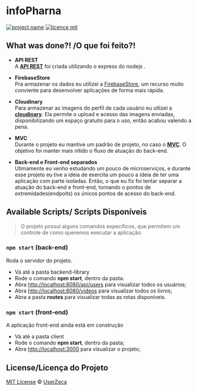 # infoPharna

[![project name](https://img.shields.io/badge/UserZeca-ZecaFlix-red)](https://github.com/UserZeca)
[![licence mit](https://img.shields.io/badge/licence-MIT-blue.svg)](https://github.com/UserZeca/ZecaFlix-front-end-react/blob/master/LICENSE)


## What was done?! /O que foi feito?!

+ **API REST** </br> 
    A **[API REST]()** foi criada utilizando o express do nodejs . 

+ **FirebaseStore** </br>
    Pra armazenar os dados eu utilizei a [FirebaseStore](), um recurso muito conviente para desenvolver aplicações de forma mais rápida.

+ **Cloudinary** </br>
    Para armazenar as imagens do perfil de cada usuário eu utlizei a **[cloudinary]()**. Ela permite o upload e acesso das imagens enviadas, disponibilizando um espaço 
    gratuito para o uso, então acabou valendo a pena.

+ **MVC** </br>
    Durante o projeto eu mantive um padrão de projeto, no caso o **[MVC]()**. O objetivo foi manter mais nítido o fluxo de atuação do back-end. 
   
+ **Back-end e Front-end separados** </br>
    Utimamente eu venho estudando um pouco de microserviços, e durante esse projeto eu tive a ideia de exercita um pouco a ideia de ter uma aplicação com parte isoladas.
    Então, o que eu fiz foi tentar separar a atuação do back-end e front-end, tornando o pontos de extremidades(endpoits) os únicos pontos de acesso do back-end.

## Available Scripts/ Scripts Disponíveis

> O projeto possui alguns comandos expecíficos, que permitem um controle de como queremos executar a aplicação.

### `npm start` (back-end)

Roda o servidor do projeto.

+ Vá até a pasta backend-library 
+ Rode o comando **npm start**, dentro da pasta.
+ Abra [http://localhost:8080/api/users](http://localhost:8080/api/users) para visualizar todos os usuários;
+ Abra [http://localhost:8080/videos](http://localhost:8080/api/books)  para visualizar todos os livros;
+ Abra a pasta **routes** para visualizar todas as rotas disponíveis.

### `npm start` (front-end)

A aplicação front-end ainda está em construção

+ Vá até a pasta client 
+ Rode o comando **npm start**, dentro da pasta; 
+ Abra [http://localhost:3000](http://localhost:3000) para visualizar o projeto;


## License/Licença do Projeto

[MIT License](https://github.com/UserZeca/ZecaFlix-front-end-react/blob/master/LICENSE) © [UserZeca](https://github.com/UserZeca/ZecaFlix-front-end-react)
